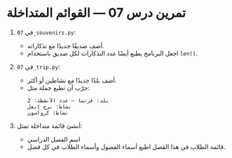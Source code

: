 # تمرين درس 07 — القوائم المتداخلة

1. في `07_souvenirs.py`:
   - أضف صديقًا جديدًا مع تذكاراته.
   - اجعل البرنامج يطبع أيضًا عدد التذكارات لكل صديق باستخدام `len()`.

2. في `07_trip.py`:
   - أضف بلدًا جديدًا مع نشاطين أو أكثر.
   - جرّب أن تطبع جملة مثل:
     ```
     بلد: فرنسا — عدد الأنشطة: 2
     نشاط: برج إيفل
     نشاط: كرواسون
     ```

3. أنشئ قائمة متداخلة تمثل:
   - اسم الفصل الدراسي
   - قائمة الطلاب في هذا الفصل
   اطبع أسماء الفصول وأسماء الطلاب في كل فصل.
